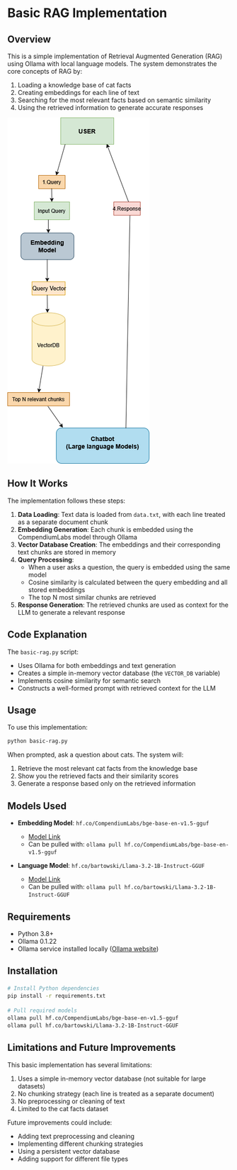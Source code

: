 # Basic RAG Implementation

## Overview

This is a simple implementation of Retrieval Augmented Generation (RAG) using Ollama with local language models. The system demonstrates the core concepts of RAG by:

1. Loading a knowledge base of cat facts
2. Creating embeddings for each line of text
3. Searching for the most relevant facts based on semantic similarity
4. Using the retrieved information to generate accurate responses

![Basic RAG Architecture](../images/Rag6.png)

## How It Works

The implementation follows these steps:

1. **Data Loading**: Text data is loaded from `data.txt`, with each line treated as a separate document chunk
2. **Embedding Generation**: Each chunk is embedded using the CompendiumLabs model through Ollama
3. **Vector Database Creation**: The embeddings and their corresponding text chunks are stored in memory
4. **Query Processing**: 
   - When a user asks a question, the query is embedded using the same model
   - Cosine similarity is calculated between the query embedding and all stored embeddings
   - The top N most similar chunks are retrieved
5. **Response Generation**: The retrieved chunks are used as context for the LLM to generate a relevant response

## Code Explanation

The `basic-rag.py` script:
- Uses Ollama for both embeddings and text generation
- Creates a simple in-memory vector database (the `VECTOR_DB` variable)
- Implements cosine similarity for semantic search
- Constructs a well-formed prompt with retrieved context for the LLM

## Usage

To use this implementation:

```bash
python basic-rag.py
```

When prompted, ask a question about cats. The system will:
1. Retrieve the most relevant cat facts from the knowledge base
2. Show you the retrieved facts and their similarity scores
3. Generate a response based only on the retrieved information

## Models Used

- **Embedding Model**: `hf.co/CompendiumLabs/bge-base-en-v1.5-gguf`
  - [Model Link](https://huggingface.co/CompendiumLabs/bge-base-en-v1.5-gguf)
  - Can be pulled with: `ollama pull hf.co/CompendiumLabs/bge-base-en-v1.5-gguf`

- **Language Model**: `hf.co/bartowski/Llama-3.2-1B-Instruct-GGUF`
  - [Model Link](https://huggingface.co/bartowski/Llama-3.2-1B-Instruct-GGUF)
  - Can be pulled with: `ollama pull hf.co/bartowski/Llama-3.2-1B-Instruct-GGUF`

## Requirements

- Python 3.8+
- Ollama 0.1.22
- Ollama service installed locally ([Ollama website](https://ollama.ai))

## Installation

```bash
# Install Python dependencies
pip install -r requirements.txt

# Pull required models
ollama pull hf.co/CompendiumLabs/bge-base-en-v1.5-gguf
ollama pull hf.co/bartowski/Llama-3.2-1B-Instruct-GGUF
```

## Limitations and Future Improvements

This basic implementation has several limitations:

1. Uses a simple in-memory vector database (not suitable for large datasets)
2. No chunking strategy (each line is treated as a separate document)
3. No preprocessing or cleaning of text
4. Limited to the cat facts dataset

Future improvements could include:
- Adding text preprocessing and cleaning
- Implementing different chunking strategies
- Using a persistent vector database
- Adding support for different file types
